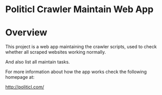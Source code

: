 
Politicl Crawler Maintain Web App
======

Overview
========

This project is a web app maintaining the crawler scripts, used to check whether all scraped websites working normally.

And also list all maintain tasks.

For more information about how the app works check the following homepage at:

http://politicl.com/
